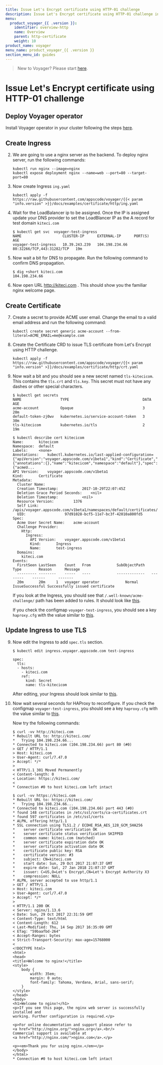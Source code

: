 ```yaml
---
title: Issue Let's Encrypt certificate using HTTP-01 challenge
description: Issue Let's Encrypt certificate using HTTP-01 challenge in Kubernetes
menu:
  product_voyager_{{ .version }}:
    identifier: overview-http
    name: Overview
    parent: http-certificate
    weight: 10
product_name: voyager
menu_name: product_voyager_{{ .version }}
section_menu_id: guides
---
```

> New to Voyager? Please start [here](/docs/concepts/overview.md).

# Issue Let's Encrypt certificate using HTTP-01 challenge

## Deploy Voyager operator

Install Voyager operator in your cluster following the steps [here](/docs/setup/install.md).

## Create Ingress

2. We are going to use a nginx server as the backend. To deploy nginx server, run the following commands:

    ```console
    kubectl run nginx --image=nginx
    kubectl expose deployment nginx --name=web --port=80 --target-port=80
    ```

3. Now create Ingress `ing.yaml`

    ```console
    kubectl apply -f https://raw.githubusercontent.com/appscode/voyager/{{< param "info.version" >}}/docs/examples/certificate/http/ing.yaml
    ```

4. Wait for the LoadBalancer ip to be assigned. Once the IP is assigned update your DNS provider to set the LoadBlancer IP as the A record for test domain `kiteci.com`

    ```console
    $ kubectl get svc  voyager-test-ingress
    NAME                   CLUSTER-IP      EXTERNAL-IP      PORT(S)                      AGE
    voyager-test-ingress   10.39.243.239   104.198.234.66   80:32266/TCP,443:31282/TCP   19m
    ```

5. Now wait a bit for DNS to propagate. Run the following command to confirm DNS propagation.

    ```console
    $ dig +short kiteci.com
    104.198.234.66
    ```

6. Now open URL http://kiteci.com . This should show you the familiar nginx welcome page.

## Create Certificate

7. Create a secret to provide ACME user email. Change the email to a valid email address and run the following command:

    ```console
    kubectl create secret generic acme-account --from-literal=ACME_EMAIL=me@example.com
    ```

8. Create the Certificate CRD to issue TLS certificate from Let's Encrypt using HTTP challenge.

    ```console
    kubectl apply -f https://raw.githubusercontent.com/appscode/voyager/{{< param "info.version" >}}/docs/examples/certificate/http/crt.yaml
    ```

8. Now wait a bit and you should see a new secret named `tls-kitecicom`. This contains the `tls.crt` and `tls.key`.
This secret must not have any dashes or other special characters.

    ```console
    $ kubectl get secrets
    NAME                  TYPE                                  DATA      AGE
    acme-account          Opaque                                3         20m
    default-token-zj0wv   kubernetes.io/service-account-token   3         30m
    tls-kitecicom         kubernetes.io/tls                     2         19m
    ```
    
    ```console
    $ kubectl describe cert kitecicom
    Name:		kitecicom
    Namespace:	default
    Labels:		<none>
    Annotations:	kubectl.kubernetes.io/last-applied-configuration={"apiVersion":"voyager.appscode.com/v1beta1","kind":"Certificate","metadata":{"annotations":{},"name":"kitecicom","namespace":"default"},"spec":{"acmeU...
    API Version:	voyager.appscode.com/v1beta1
    Kind:		Certificate
    Metadata:
      Cluster Name:
      Creation Timestamp:			2017-10-29T22:07:45Z
      Deletion Grace Period Seconds:	<nil>
      Deletion Timestamp:			<nil>
      Resource Version:			1376
      Self Link:				/apis/voyager.appscode.com/v1beta1/namespaces/default/certificates/kitecicom
      UID:					97d91028-bcf5-11e7-bc3f-42010a800fd5
    Spec:
      Acme User Secret Name:	acme-account
      Challenge Provider:
        Http:
          Ingress:
            API Version:	voyager.appscode.com/v1beta1
            Kind:		Ingress
            Name:		test-ingress
      Domains:
        kiteci.com
    Events:
      FirstSeen	LastSeen	Count	From			SubObjectPath	Type		Reason		Message
      ---------	--------	-----	----			-------------	--------	------		-------
      20m		20m		1	voyager operator			Normal		IssueSuccessful	Successfully issued certificate
    ```

    If you look at the Ingress, you should see that `/.well-known/acme-challenge/` path has been added to rules. It should look like [this](/docs/examples/certificate/http/ing-with-acme-path.yaml).
    
    If you check the configmap `voyager-test-ingress`, you should see a key `haproxy.cfg` with the value similar to [this](/docs/examples/certificate/http/haproxy-with-acme.cfg).

## Update Ingress to use TLS

9. Now edit the Ingress to add `spec.tls` section.

    ```console
    $ kubectl edit ingress.voyager.appscode.com test-ingress
    
    spec:
      tls:
      - hosts:
        - kiteci.com
        ref:
          kind: Secret
          name: tls-kitecicom
    ```
    
    After editing, your Ingress should look similar to [this](/docs/examples/certificate/http/ing-tls-acme.yaml).

10. Now wait several seconds for HAProxy to reconfigure. If you check the configmap `voyager-test-ingress`, you should see a key `haproxy.cfg` with the value similar to [this](/docs/examples/certificate/http/haproxy-ssl.cfg).

    Now try the following commands:
    
    ```console
    $ curl -vv http://kiteci.com
    * Rebuilt URL to: http://kiteci.com/
    *   Trying 104.198.234.66...
    * Connected to kiteci.com (104.198.234.66) port 80 (#0)
    > GET / HTTP/1.1
    > Host: kiteci.com
    > User-Agent: curl/7.47.0
    > Accept: */*
    >
    < HTTP/1.1 301 Moved Permanently
    < Content-length: 0
    < Location: https://kiteci.com/
    <
    * Connection #0 to host kiteci.com left intact
    ```
    
    ```console
    $ curl -vv https://kiteci.com
    * Rebuilt URL to: https://kiteci.com/
    *   Trying 104.198.234.66...
    * Connected to kiteci.com (104.198.234.66) port 443 (#0)
    * found 148 certificates in /etc/ssl/certs/ca-certificates.crt
    * found 597 certificates in /etc/ssl/certs
    * ALPN, offering http/1.1
    * SSL connection using TLS1.2 / ECDHE_RSA_AES_128_GCM_SHA256
    * 	 server certificate verification OK
    * 	 server certificate status verification SKIPPED
    * 	 common name: kiteci.com (matched)
    * 	 server certificate expiration date OK
    * 	 server certificate activation date OK
    * 	 certificate public key: RSA
    * 	 certificate version: #3
    * 	 subject: CN=kiteci.com
    * 	 start date: Sun, 29 Oct 2017 21:07:37 GMT
    * 	 expire date: Sat, 27 Jan 2018 21:07:37 GMT
    * 	 issuer: C=US,O=Let's Encrypt,CN=Let's Encrypt Authority X3
    * 	 compression: NULL
    * ALPN, server accepted to use http/1.1
    > GET / HTTP/1.1
    > Host: kiteci.com
    > User-Agent: curl/7.47.0
    > Accept: */*
    >
    < HTTP/1.1 200 OK
    < Server: nginx/1.13.6
    < Date: Sun, 29 Oct 2017 22:31:59 GMT
    < Content-Type: text/html
    < Content-Length: 612
    < Last-Modified: Thu, 14 Sep 2017 16:35:09 GMT
    < ETag: "59baafbd-264"
    < Accept-Ranges: bytes
    < Strict-Transport-Security: max-age=15768000
    <
    <!DOCTYPE html>
    <html>
    <head>
    <title>Welcome to nginx!</title>
    <style>
        body {
            width: 35em;
            margin: 0 auto;
            font-family: Tahoma, Verdana, Arial, sans-serif;
        }
    </style>
    </head>
    <body>
    <h1>Welcome to nginx!</h1>
    <p>If you see this page, the nginx web server is successfully installed and
    working. Further configuration is required.</p>
    
    <p>For online documentation and support please refer to
    <a href="http://nginx.org/">nginx.org</a>.<br/>
    Commercial support is available at
    <a href="http://nginx.com/">nginx.com</a>.</p>
    
    <p><em>Thank you for using nginx.</em></p>
    </body>
    </html>
    * Connection #0 to host kiteci.com left intact
    ```

